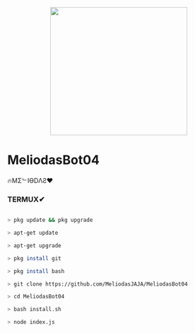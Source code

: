 <p align="center">
<img src="https://i.pinimg.com/originals/3e/ec/17/3eec17c93e06e9425cd4a1388168b805.gif" width="310" height="290"/>
</p>

# MeliodasBot04



🔥MΣᄂIӨDΛƧ❤

### TERMUX✔

```bash

> pkg update && pkg upgrade

> apt-get update

> apt-get upgrade

> pkg install git

> pkg install bash

> git clone https://github.com/MeliodasJAJA/MeliodasBot04

> cd MeliodasBot04

> bash install.sh

> node index.js
```
